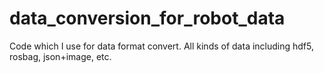 # data_conversion_for_robot_data
 Code which I use for data format convert. All kinds of data including hdf5, rosbag, json+image, etc.
